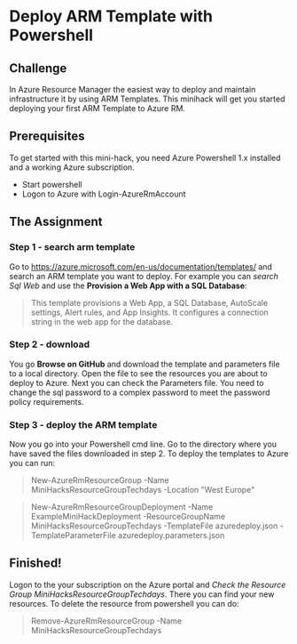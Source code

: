 # Deploy ARM Template with Powershell #

## Challenge ##
In Azure Resource Manager the easiest way to deploy and maintain infrastructure it by using ARM Templates. This minihack will get you started deploying your first ARM Template to Azure RM.

## Prerequisites ##
To get started with this mini-hack, you need Azure Powershell 1.x installed and a working Azure subscription.

- Start powershell
- Logon to Azure with Login-AzureRmAccount

## The Assignment ##

### Step 1 - search arm template ###
Go to https://azure.microsoft.com/en-us/documentation/templates/ and search an ARM template you want to deploy.
For example you can *search Sql Web* and use the __Provision a Web App with a SQL Database__:

> This template provisions a Web App, a SQL Database, AutoScale settings, Alert rules, and App Insights. It configures a connection string in the web app for the database.

### Step 2 - download ###
You go **Browse on GitHub** and download the template and parameters file to a local directory.
Open the file to see the resources you are about to deploy to Azure. Next you can check the Parameters file. You need to change the sql password to a complex password to meet the password policy requirements.

### Step 3 - deploy the ARM template ###
Now you go into your Powershell cmd line. Go to the directory where you have saved the files downloaded in step 2. To deploy the templates to Azure you can run:

> New-AzureRmResourceGroup -Name MiniHacksResourceGroupTechdays -Location "West Europe"

> New-AzureRmResourceGroupDeployment -Name ExampleMiniHackDeployment -ResourceGroupName MiniHacksResourceGroupTechdays -TemplateFile azuredeploy.json -TemplateParameterFile azuredeploy.parameters.json

## Finished! ##
Logon to the your subscription on the Azure portal and *Check the Resource Group MiniHacksResourceGroupTechdays*. There you can find your new resources. To delete the resource from powershell you can do:

> Remove-AzureRmResourceGroup -Name MiniHacksResourceGroupTechdays
